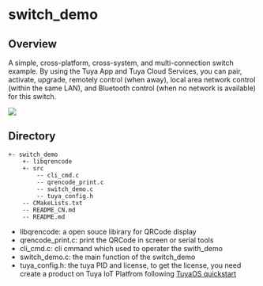 # switch_demo

## Overview
A simple, cross-platform, cross-system, and multi-connection switch example. By using the Tuya App and Tuya Cloud Services, you can pair, activate, upgrade, remotely control (when away), local area network control (within the same LAN), and Bluetooth control (when no network is available) for this switch.

![](https://images.tuyacn.com/fe-static/docs/img/0e155d73-1042-4d9f-8886-024d89ad16b2.png)



## Directory
```
+- switch_demo
    +- libqrencode
    +- src
        -- cli_cmd.c
        -- qrencode_print.c
        -- switch_demo.c
        -- tuya_config.h
    -- CMakeLists.txt
    -- README_CN.md
    -- README.md
```
* libqrencode: a open souce libirary for QRCode display
* qrencode_print.c: print the QRCode in screen or serial tools
* cli_cmd.c: cli cmmand which used to operater the swith_demo
* switch_demo.c: the main function of the switch_demo
* tuya_config.h: the tuya PID and license, to get the license, you need create a product on Tuya IoT Platfrom following [TuyaOS quickstart](https://developer.tuya.com/en/docs/iot-device-dev/application-creation?id=Kbxw7ket3aujc)



